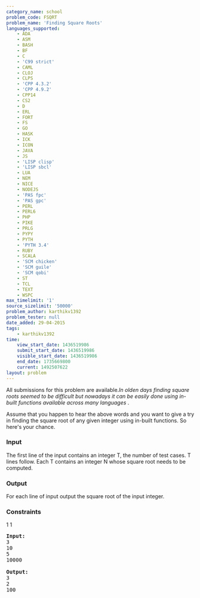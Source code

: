 ```yaml
---
category_name: school
problem_code: FSQRT
problem_name: 'Finding Square Roots'
languages_supported:
    - ADA
    - ASM
    - BASH
    - BF
    - C
    - 'C99 strict'
    - CAML
    - CLOJ
    - CLPS
    - 'CPP 4.3.2'
    - 'CPP 4.9.2'
    - CPP14
    - CS2
    - D
    - ERL
    - FORT
    - FS
    - GO
    - HASK
    - ICK
    - ICON
    - JAVA
    - JS
    - 'LISP clisp'
    - 'LISP sbcl'
    - LUA
    - NEM
    - NICE
    - NODEJS
    - 'PAS fpc'
    - 'PAS gpc'
    - PERL
    - PERL6
    - PHP
    - PIKE
    - PRLG
    - PYPY
    - PYTH
    - 'PYTH 3.4'
    - RUBY
    - SCALA
    - 'SCM chicken'
    - 'SCM guile'
    - 'SCM qobi'
    - ST
    - TCL
    - TEXT
    - WSPC
max_timelimit: '1'
source_sizelimit: '50000'
problem_author: karthikv1392
problem_tester: null
date_added: 29-04-2015
tags:
    - karthikv1392
time:
    view_start_date: 1436519986
    submit_start_date: 1436519986
    visible_start_date: 1436519986
    end_date: 1735669800
    current: 1492507622
layout: problem
---
```

All submissions for this problem are available.*In olden days finding square roots seemed to be difficult but nowadays it can be easily done using in-built functions available across many languages* .

Assume that you happen to hear the above words and you want to give a try in finding the square root of any given integer using in-built functions. So here's your chance.

### Input

The first line of the input contains an integer T, the number of test cases. T lines follow. Each T contains an integer N whose square root needs to be computed.

### Output

For each line of input output the square root of the input integer.

### Constraints

1 1

<pre><b>Input:</b>
3
10
5
10000

<b>Output:</b>
3
2
100
</pre>